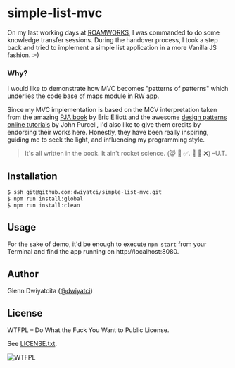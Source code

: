 # simple-list-mvc

On my last working days at [ROAMWORKS](http://roamworks.com/our-branches/germany/), I was commanded to do some knowledge transfer sessions. During the handover process, I took a step back and tried to implement a simple list application in a more Vanilla JS fashion. :-)

### Why?
I would like to demonstrate how MVC becomes "patterns of patterns" which underlies the code base of maps module in RW app.

Since my MVC implementation is based on the MCV interpretation taken from the amazing [PJA book](http://shop.oreilly.com/product/0636920033141.do) by Eric Elliott and the awesome [design patterns online tutorials](https://caveofprogramming.com/categories/java-design-patterns/index.html) by John Purcell, I'd also like to give them credits by endorsing their works here. Honestly, they have been really inspiring, guiding me to seek the light, and influencing my programming style.

> It's all written in the book. It ain't rocket science. (:smile_cat: :book: :white_check_mark:. :see_no_evil: :rocket: :x:) –U.T.

## Installation
```sh
$ ssh git@github.com:dwiyatci/simple-list-mvc.git
$ npm run install:global
$ npm run install:clean
```

## Usage
For the sake of demo, it'd be enough to execute `npm start` from your Terminal and find the app running on http://localhost:8080.

## Author
Glenn Dwiyatcita ([@dwiyatci](http://tiny.cc/dwiyatci))

## License
WTFPL – Do What the Fuck You Want to Public License.

See [LICENSE.txt](LICENSE.txt).

![WTFPL](http://www.wtfpl.net/wp-content/uploads/2012/12/wtfpl-badge-1.png)
